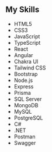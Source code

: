 ## My Skills

- HTML5
- CSS3
- JavaScript
- TypeScript
- React
- Angular
- Chakra UI
- Tailwind CSS
- Bootstrap
- Node.js
- Express
- Prisma
- SQL Server
- MongoDB
- MySQL
- PostgreSQL
- C#
- .NET
- Postman
- Swagger
